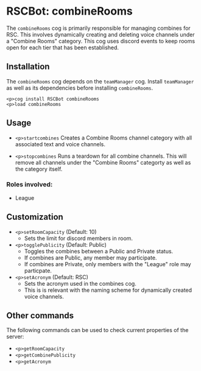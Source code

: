 # RSCBot: combineRooms

The `combineRooms` cog is primarily responsible for managing combines for RSC. This involves dynamically creating and deleting voice channels under a "Combine Rooms" category. This cog uses discord events to keep rooms open for each tier that has been established.

## Installation

The `combineRooms` cog depends on the `teamManager` cog. Install `teamManager` as well as its dependencies before installing `combineRooms`.

```
<p>cog install RSCBot combineRooms
<p>load combineRooms
```

## Usage

- `<p>startcombines`
  Creates a Combine Rooms channel category with all associated text and voice channels.

- `<p>stopcombines`
  Runs a teardown for all combine channels. This will remove all channels under the "Combine Rooms" categorty as well as the category itself.

### Roles involved:
- League

## Customization

- `<p>setRoomCapacity` (Default: 10)
  - Sets the limit for discord members in room.
- `<p>togglePublicity` (Default: Public)
  - Toggles the combines between a Public and Private status.
  - If combines are Public, any member may participate.
  - If combines are Private, only members with the "League" role may particpate.
- `<p>setAcronym` (Default: RSC)
  - Sets the acronym used in the combines cog.
  - This is is relevant with the naming scheme for dynamically created voice channels.

## Other commands

The following commands can be used to check current properties of the server:
- `<p>getRoomCapacity`
- `<p>getCombinePublicity`
- `<p>getAcronym`

